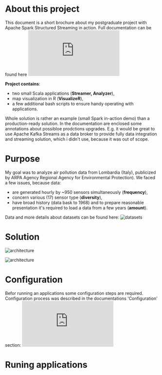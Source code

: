 # About this project
This document is a short brochure about my postgraduate project with Apache Spark Structured Streaming in action. Full documentation can be found here ![documentation](https://github.com/tomaszkubat/SparkStreaming/tree/master/doc/documentation.pdf)

**Project contains**:
- two small Scala applications (**Streamer, Analyzer**),
- map visualization in R (**VisualizeR**),
- a few additional bash scripts to ensure handy operating with applications.

Whole solution is rather an example (small Spark in-action demo) than a production-ready solution. In the documentation are enclosed some annotations about possibloe prodctions upgrades. E.g. it would be great to use Apache Kafka Streams as a data broker to provide fully data integration and streaming solution, which i didn't use, because it was out of scope.


# Purpose
My goal was to analyze air pollution data from Lombardia (Italy), publicized by ARPA Agency Regional Agency for Environmental Protection). We faced a few issues, because data:  
- are generated hourly by ~950 sensors simultaneously (**frequency**),
- concern various (17) sensor type (**diversity**),
- have broad history (data bask to 1968) and to prepare reasonable presentation it's required to load a data from a few years (**amount**).

Data and more details about datasets can be found here: ![datasets](https://dati.lombardia.it/stories/s/auv9-c2sj)


# Solution



![architecture](https://github.com/tomaszkubat/SparkStreaming/tree/master/doc/img/fin/cluster.png)

![architecture](https://github.com/tomaszkubat/SparkStreaming/tree/master/doc/img/fin/architecture.png)



# Configuration
Befor running an applications some configuration steps are required. Configuration process was described in the documentations 'Configuration' section: ![documentation](https://github.com/tomaszkubat/SparkStreaming/tree/master/doc/documentation.pdf)


# Runing applications
